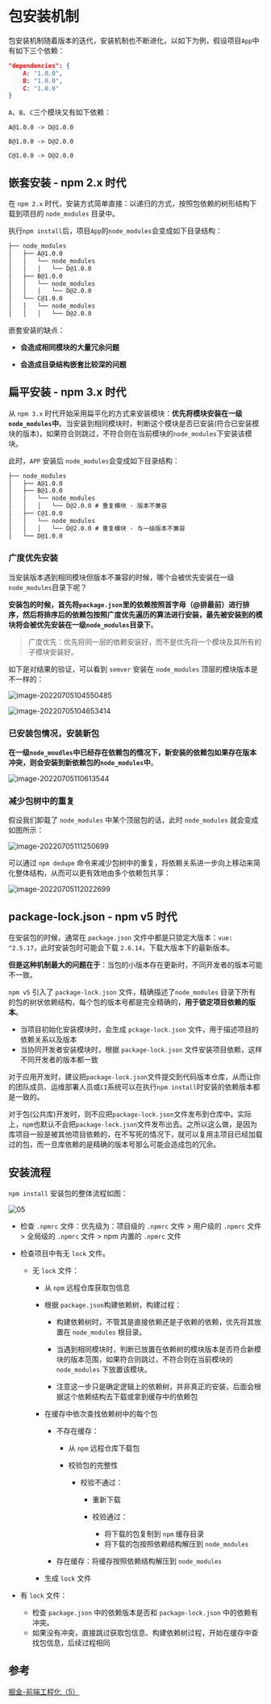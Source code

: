 # 包安装机制

包安装机制随着版本的迭代，安装机制也不断进化，以如下为例，假设项目`App`中有如下三个依赖：

```json
"dependencies": {
    A: "1.0.0",
    B: "1.0.0",
    C: "1.0.0"
}
```

`A`、`B`、`C`三个模块又有如下依赖：

```
A@1.0.0 -> D@1.0.0

B@1.0.0 -> D@2.0.0

C@1.0.0 -> D@2.0.0
```

## 嵌套安装 - npm 2.x 时代

在 `npm 2.x` 时代，安装方式简单直接：以递归的方式，按照包依赖的树形结构下载到项目的 `node_modules` 目录中。

执行`npm install`后，项目`App`的`node_modules`会变成如下目录结构：

```tex
├── node_modules
│   ├── A@1.0.0
│   │   └── node_modules
│   │   │   └── D@1.0.0
│   ├── B@1.0.0
│   │   └── node_modules
│   │   │   └── D@2.0.0
│   └── C@1.0.0
│   │   └── node_modules
│   │   │   └── D@2.0.0
```

嵌套安装的缺点：

- **会造成相同模块的大量冗余问题**

- **会造成目录结构嵌套比较深的问题**

## 扁平安装 - npm 3.x 时代

从 `npm 3.x` 时代开始采用扁平化的方式来安装模块：**优先将模块安装在一级`node_modules`中**。当安装到相同模块时，判断这个模块是否已安装(符合已安装模块的版本)，如果符合则跳过，不符合则在当前模块的`node_modules`下安装该模块。

此时，`APP` 安装后 `node_modules`会变成如下目录结构：

```tex
├── node_modules
│   ├── A@1.0.0
│   ├── B@1.0.0
│   │   └── node_modules
│   │   │   └── D@2.0.0 # 重复模块 - 版本不兼容
│   ├── C@1.0.0
│   │   └── node_modules
│   │   │   └── D@2.0.0 # 重复模块 - 与一级版本不兼容
│   └── D@1.0.0
```

### 广度优先安装

当安装版本遇到相同模块但版本不兼容的时候，哪个会被优先安装在一级`node_modules`目录下呢？

**安装包的时候，首先将`package.json`里的依赖按照首字母（@排最前）进行排序，然后将排序后的依赖包按照广度优先遍历的算法进行安装，最先被安装到的模块将会被优先安装在一级`node_modules`目录下**。

> 广度优先：优先将同一层的依赖安装好，而不是优先将一个模块及其所有的子模块安装好。

如下是对结果的验证，可以看到 `semver` 安装在 `node_modules` 顶层的模块版本是不一样的：

![image-20220705104550485](/img/157.png)

![image-20220705104653414](/img/158.png)

### 已安装包情况，安装新包

**在一级`node_moudles`中已经存在依赖包的情况下，新安装的依赖包如果存在版本冲突，则会安装到新依赖包的`node_modules`中**。

![image-20220705110613544](/img/159.png)

### 减少包树中的重复

假设我们卸载了 `node_modules` 中某个顶层包的话，此时 `node_modules` 就会变成如图所示：

![image-20220705111250699](/img/160.png)

可以通过 `npm dedupe` 命令来减少包树中的重复，将依赖关系进一步向上移动来简化整体结构，从而可以更有效地由多个依赖包共享：

![image-20220705112022699](/img/161.png)

## package-lock.json - npm v5 时代

在安装包的时候，通常在 `package.json` 文件中都是只锁定大版本：`vue: ^2.5.17`，此时安装包时可能会下载 `2.6.14`，下载大版本下的最新版本。

**但是这种机制最大的问题在于**：当包的小版本存在更新时，不同开发者的版本可能不一致。

`npm v5` 引入了 `package-lock.json` 文件，精确描述了`node_modules` 目录下所有的包的树状依赖结构，每个包的版本号都是完全精确的，**用于锁定项目依赖的版本**。

- 当项目初始化安装模块时，会生成 `pckage-lock.json` 文件，用于描述项目的依赖关系以及版本
- 当协同开发者安装模块时，根据 `package-lock.json` 文件安装项目依赖，这样不同开发者的版本都一致

对于应用开发时，建议把`package-lock.json`文件提交到代码版本仓库，从而让你的团队成员、运维部署人员或`CI`系统可以在执行`npm install`时安装的依赖版本都是一致的。

对于包(公共库)开发时，则不应把`package-lock.json`文件发布到仓库中。实际上，`npm`也默认不会把`package-lock.json`文件发布出去。之所以这么做，是因为库项目一般是被其他项目依赖的，在不写死的情况下，就可以复用主项目已经加载过的包，而一旦库依赖的是精确的版本号那么可能会造成包的冗余。

## 安装流程

`npm install` 安装包的整体流程如图：

![05](/img/162.png)

- 检查 `.npmrc` 文件：优先级为：项目级的 `.npmrc` 文件 > 用户级的 `.npmrc` 文件> 全局级的 `.npmrc` 文件 > npm 内置的 `.npmrc` 文件

- 检查项目中有无 `lock` 文件。

  - 无 `lock` 文件：

    - 从 `npm` 远程仓库获取包信息

    - 根据 `package.json`构建依赖树，构建过程：

      - 构建依赖树时，不管其是直接依赖还是子依赖的依赖，优先将其放置在 `node_modules` 根目录。

      - 当遇到相同模块时，判断已放置在依赖树的模块版本是否符合新模块的版本范围，如果符合则跳过，不符合则在当前模块的 `node_modules` 下放置该模块。

      - 注意这一步只是确定逻辑上的依赖树，并非真正的安装，后面会根据这个依赖结构去下载或拿到缓存中的依赖包

    - 在缓存中依次查找依赖树中的每个包

      - 不存在缓存：

        - 从 `npm` 远程仓库下载包

        - 校验包的完整性

          - 校验不通过：

            - 重新下载

            - 校验通过：
              - 将下载的包复制到 `npm` 缓存目录
              - 将下载的包按照依赖结构解压到 `node_modules`

      - 存在缓存：将缓存按照依赖结构解压到 `node_modules`

    - 生成 `lock` 文件

- 有 `lock` 文件：

  - 检查 `package.json` 中的依赖版本是否和 `package-lock.json` 中的依赖有冲突。
  - 如果没有冲突，直接跳过获取包信息、构建依赖树过程，开始在缓存中查找包信息，后续过程相同

## 参考

[掘金-前端工程化（5）](https://juejin.cn/post/6844903870578032647#heading-0`)

